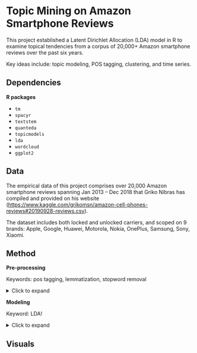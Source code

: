 # Topic Mining on Amazon Smartphone Reviews

This project established a Latent Dirichlet Allocation (LDA) model in R to examine topical tendencies from a corpus of 20,000+ Amazon smartphone reviews over the past six years. 

Key ideas include: topic modeling, POS tagging, clustering, and time series.


## Dependencies

**R packages**
- `tm` 
- `spacyr`
- `textstem`
- `quanteda`
- `topicmodels` 
- `lda` 
- `wordcloud`
- `ggplot2`


## Data

The empirical data of this project comprises over 20,000 Amazon smartphone reviews spanning Jan 2013 – Dec 2018 that Griko Nibras has compiled and provided on his website (https://www.kaggle.com/grikomsn/amazon-cell-phones-reviews#20190928-reviews.csv). 

The dataset includes both locked and unlocked carriers, and scoped on 9 brands: Apple, Google, Huawei, Motorola, Nokia, OnePlus, Samsung, Sony, Xiaomi.

## Method

**Pre-processing**

Keywords: pos tagging, lemmatization, stopword removal

<details>
  <summary>Click to expand</summary>
  
*Lemmatization* The tokens in the corpus were lemmatized and converted to lower case in order to reduce the inflectional forms from each word to a common base or root.

*Stopword Removal.* Although creating a document-feature matrix is completely automatic, we can control the output by pre-processing the corpus. It is standard practice to remove common syntactical stopwords (such as *the* and *of*) and tokens associated with our search terms (such as *mobile* and *phone*). These words occur so frequently, and with such regularity in all documents, that they overwhelm topical variability. To avoid this situation, we used `quanteda` package in R to remove stopwords and search terms. 

*Non-Standard Word Removal.* It was determined that standard stopword removal is not sufficient for this corpus. Smartphone reviews have properties that differ from the scientific journals and news articles typically used in topic modeling. Most obviously different is the use of series and version labels for electronic products. For example, in "Moto Z Droid version XT1635", the phrases "Z Droid" and "XT1635" do not hold any semantic meaning. They are tantamount to proper nouns for a particular Motorola release. These words are not useful in detecting meaningful topics in our data. Therefore, we used POS tagger in `spacyr` to identify word types and eliminate all non-standard dictionary words from the corpus. That helped us reduce runtime while still having good results.
</details>

**Modeling**

Keyword: LDA!

<details>
  <summary>Click to expand</summary>
  
The main objective of this project is to analyze topical tendencies of Amazon smartphone reviews. The simplest approach is to count tokens. But if we use word counts to draw conclusions about the topical trending across different reviewers and time frames, we risk making mistakes because words are variable and ambiguous. Variability arises because reviewers often have a choice of several synonyms. In order to make claims about topical tendencies, we would have to summarize the results of hundreds of word associations, which is quite onerous. Ambiguity adds further complications: if we count the occurrence of a single word, we may unwittingly conflate multiple meanings of that word (i.e. “pixel” as a picture element and “pixel” as a Google smartphone).

Statistical topic models, such as Latent Dirichlet Allocation (LDA), use contextual clues to group related words and distinguish between uses of ambiguous words. The model employs the "bag of words" approach to text analysis. That is, it assumes a document is generated by picking a set of k topics and then for each topic picking a set of words. There is an important parameter that must be specified upfront: k, the number of topics that the algorithm should use to classify documents. Small k tends to result in topics of a broad and general nature; larger k is usually associated with more focused topics and slower computation. There is a tradeoff between accuracy and efficiency. After much trial and error, it was determined that k=8 yielded the most semantically meaningful results in a reasonble runtime. 

The topic model will contribute to this project in two ways. Firstly, the model reduces the dimensionality of the corpus by assigning each word to one (or more than one) of the eight clusters or topics. This level of complexity is rich enough to express much of the variability of the corpus, but small enough to be interpreted by humans. Secondly, the model is able to identify the primary topic in each document. When linked with time series data, the model offers a way of exploring macro scale topic trend over time.
</details>


## Visuals

